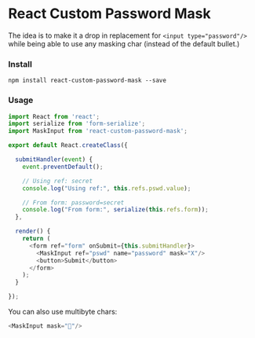 # React Custom Password Mask

The idea is to make it a drop in replacement for `<input type="password"/>` while being able to use any masking char (instead of the default bullet.)

### Install

```shell
npm install react-custom-password-mask --save
```

### Usage

```javascript
import React from 'react';
import serialize from 'form-serialize';
import MaskInput from 'react-custom-password-mask';

export default React.createClass({

  submitHandler(event) {
    event.preventDefault();

    // Using ref: secret
    console.log("Using ref:", this.refs.pswd.value);

    // From form: password=secret
    console.log("From form:", serialize(this.refs.form));
  },

  render() {
    return (
      <form ref="form" onSubmit={this.submitHandler}>
        <MaskInput ref="pswd" name="password" mask="X"/>
        <button>Submit</button>
      </form>
    );
  }

}); 

```

You can also use multibyte chars:

```javascript
<MaskInput mask="💩"/>
```
